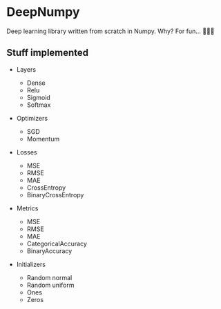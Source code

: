 # DeepNumpy

Deep learning library written from scratch in Numpy. Why? For fun... 🤷🏻‍♂️


## Stuff implemented

- Layers
    - Dense
    - Relu
    - Sigmoid
    - Softmax
   
- Optimizers
    - SGD
    - Momentum
    
- Losses
    - MSE
    - RMSE
    - MAE
    - CrossEntropy
    - BinaryCrossEntropy

- Metrics
    - MSE
    - RMSE
    - MAE
    - CategoricalAccuracy
    - BinaryAccuracy
    
- Initializers
    - Random normal
    - Random uniform
    - Ones
    - Zeros